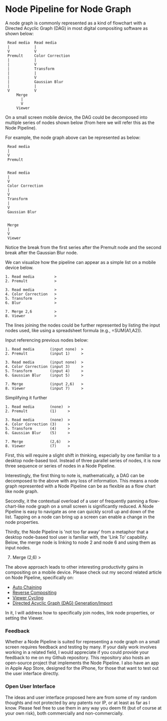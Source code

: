 # Node Pipeline for Node Graph
 
A node graph is commonly represented as a kind of flowchart with a Directed Acyclic Graph (DAG) in most digital compositing software as shown below:
  
     Read media  Read media
     |           |     
     V           V     
     Premult     Color Correction
     |           |
     |           V
     |           Transform
     |           |
     |           V
     |           Gaussian Blur
     |           |
     V           V
         Merge
           |
           V
         Viewer
   
On a small screen mobile device, the DAG could be decomposed into multiple series of nodes shown below (from here we will refer this as the Node Pipeline).

For example, the node graph above can be represented as below:
  
     Read media
     |                
     V               
     Premult     

  
     Read media
     |              
     V             
     Color Correction
     |           
     V
     Transform
     |           
     V          
     Gaussian Blur      
     
     
     Merge
     |
     V
     Viewer
  
Notice the break from the first series after the Premult node and the second break after the Gaussian Blur node.

We can visualize how the pipeline can appear as a simple list on a mobile device below.
  
    1. Read media         >
    2. Premult            >
  
    3. Read media         >
    4. Color Correction   >
    5. Transform          >
    6. Blur               >
  
    7. Merge 2,6          >
    8. Viewer             >
  
The lines joining the nodes could be further represented by listing the input nodes used, like using a spreadsheet formula (e.g., =SUM(A1,A2)).
  
Input referencing previous nodes below:
  
    1. Read media       (input none)  >
    2. Premult          (input 1)     >
  
    3. Read media       (input none)  >
    4. Color Correction (input 3)     >
    5. Transform        (input 4)     >
    6. Gaussian Blur    (input 5)     >
  
    7. Merge            (input 2,6)   >
    8. Viewer           (input 7)     >
  
Simplifying it further
  
    1. Read media       (none)  >
    2. Premult          (1)     >
  
    3. Read media       (none)  >
    4. Color Correction (3)     >
    5. Transform        (4)     >
    6. Gaussian Blur    (5)     >
  
    7. Merge            (2,6)   >
    8. Viewer           (7)     >
  
First, this will require a slight shift in thinking, especially by one familiar to a desktop node-based tool. Instead of three parallel series of nodes, it is now three sequence or series of nodes in a Node Pipeline.
 
Interestingly, the first thing to note is, mathematically, a DAG can be decomposed to the above with any loss of information. This means a node graph represented with a Node Pipeline can be as flexible as a flow chart like node graph.
  
Secondly, it the contextual overload of a user of frequently panning a flow-chart-like node graph on a small screen is significantly reduced. A Node Pipeline is easy to navigate as one can quickly scroll up and down of the list. Tapping on a node can bring up a screen can enable a change in the node properties.
 
Thirdly, the Node Pipeline is 'not too far away' from a metaphor that a desktop node-based tool user is familiar with, the 'Link To' capability. Below, the merge node is linking to node 2 and node 6 and using them as input nodes.
 
 7. Merge            (2,6)   >
 
The above approach leads to other interesting productivity gains in compositing on a mobile device. Please check out my second related article on Node Pipeline, specifically on:
 
  * [Auto Chaining](AutoChaining.md)
  * [Reverse Compositing](ReverseCompositing.md)
  * [Viewer Cycling](ViewerCycling.md)
  * [Directed Acyclic Graph (DAG) Generation/Import](DirectedAcyclicGraphGeneration.md)
 
In it, I will address how to specifically join nodes, link node properties, or setting the Viewer.

### Feedback
 
Whether a Node Pipeline is suited for representing a node graph on a small screen requires feedback and testing by many. If your daily work involves working in a related field, I would appreciate if you could provide your feedback to me on my Github repository. This repository also hosts an open-source project that implements the Node Pipeline. I also have an app in Apple App Store, designed for the iPhone, for those that want to test out the user interface directly.

### Open User Interface

The ideas and user interface proposed here are from some of my random thoughts and not protected by any patents nor IP, or at least as far as I know. Please feel free to use them in any way you deem fit (but of course at your own risk), both commercially and non-commercially.
